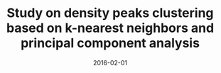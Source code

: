 ---
title: "Study on density peaks clustering based on k-nearest neighbors and principal component analysis"
collection: publications
permalink: /publication/paper-2_2016-02-01
date: 2016-02-01
venue: 'Knowledge-Based Systems'
link: 'https://www.sciencedirect.com/science/article/abs/pii/S0950705116000794'
paperurl: '/files/paper-2_2016-02-01/paper.pdf'
code: '/files/paper-2_2016-02-01/cite.bib'
citation: 'Mingjing Du, Shifei Ding, Hongjie Jia. &quot;Study on density peaks clustering based on k-nearest neighbors and principal component analysis.&quot; <i>Knowledge-Based Systems</i>, 2016, 99: 135-145.'
---